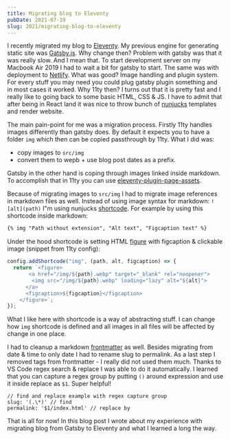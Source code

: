 ```yaml
---
title: Migrating blog to Eleventy
pubDate: 2021-07-19
slug: 2021/migrating-blog-to-eleventy
---
```


I recently migrated my blog to [Eleventy](https://www.11ty.dev/). My previous engine for generating static site was
[Gatsby.js](https://www.gatsbyjs.com/). Why change then? Problem with gatsby was that it was really slow. And I mean that.
To start development server on my Macbook Air 2019 I had to wait a bit for gatsby to start. The same
was with deployment to [Netlify](https://www.netlify.com/). What was good? Image handling and plugin system. For every stuff
you may need you could plug gatsby plugin something and in most cases it worked. Why 11ty then?
I turns out that it is pretty fast and I really like to going back to some basic HTML, CSS & JS. I have
to admit that after being in React land it was nice to throw bunch of [nunjucks](https://mozilla.github.io/nunjucks/)
templates and render website.

The main pain-point for me was a migration process. Firstly 11ty handles images differently than gatsby
does. By default it expects you to have a folder `img` which then can be copied passthrough by 11ty.
What I did was:

- copy images to `src/img`
- convert them to wepb + use blog post dates as a prefix.

Gatsby in the other hand is coping through images linked inside markdown. To accomplish that in 11ty
you can use [eleventy-plugin-page-assets](https://www.npmjs.com/package/eleventy-plugin-page-assets).

Because of migrating images to `src/img` I had to migrate image references in markdown files as well.
Instead of using image syntax for markdown: `![alt](path)` I"m using nunjucks [shortcode](https://www.11ty.dev/docs/shortcodes/).
For example by using this shortcode inside markdown:

```md
{% img "Path without extension", "Alt text", "Figcaption text" %}
```

Under the hood shortcode is setting HTML [figure](https://developer.mozilla.org/en-US/docs/Web/HTML/Element/figure) with figcaption & clickable image (snippet from 11ty config):

```js
config.addShortcode("img", (path, alt, figcaption) => {
  return `<figure>
       <a href="/img/${path}.webp" target="_blank" rel="noopener">
        <img src="/img/${path}.webp" loading="lazy" alt="${alt}">
      </a>
      <figcaption>${figcaption}</figcaption>
    </figure>`;
});
```

What I like here with shortcode is a way of abstracting stuff. I can change how `img` shortcode is
defined and all images in all files will be affected by change in one place.

I had to cleanup a markdown [frontmatter](https://www.11ty.dev/docs/data-frontmatter/) as well. Besides migrating from date & time to only date
I had to rename slug to permalink. As a last step I removed tags from frontmatter - I really did not
used them much. Thanks to VS Code regex search & replace I was able to do it automatically. I learned that you
can capture a regex group by putting `()` around expression and use it inside replace as `$1`.
Super helpful!

```
// find and replace example with regex capture group
slug: '(.\*)' // find
permalink: '$1/index.html' // replace by
```

That is all for now! In this blog post I wrote about my experience with migrating blog from Gatsby
to Eleventy and what I learned a long the way.
